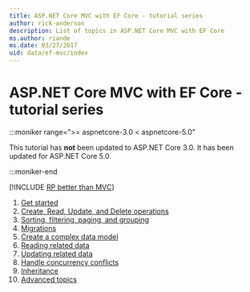 ```yaml
---
title: ASP.NET Core MVC with EF Core - tutorial series
author: rick-anderson
description: List of topics in ASP.NET Core MVC with EF Core
ms.author: riande
ms.date: 03/27/2017
uid: data/ef-mvc/index
---
```

# ASP.NET Core MVC with EF Core - tutorial series

:::moniker range=">= aspnetcore-3.0 < aspnetcore-5.0"

This tutorial has **not** been updated to ASP.NET Core 3.0. It has been updated for ASP.NET Core 5.0.

:::moniker-end

[!INCLUDE [RP better than MVC](../../includes/RP-EF/rp-over-mvc.md)]

1. [Get started](xref:data/ef-mvc/intro)
1. [Create, Read, Update, and Delete operations](xref:data/ef-mvc/crud)
1. [Sorting, filtering, paging, and grouping](xref:data/ef-mvc/sort-filter-page)
1. [Migrations](xref:data/ef-mvc/migrations)
1. [Create a complex data model](xref:data/ef-mvc/complex-data-model)
1. [Reading related data](xref:data/ef-mvc/read-related-data)
1. [Updating related data](xref:data/ef-mvc/update-related-data)
1. [Handle concurrency conflicts](xref:data/ef-mvc/concurrency)
1. [Inheritance](xref:data/ef-mvc/inheritance)
1. [Advanced topics](xref:data/ef-mvc/advanced)

